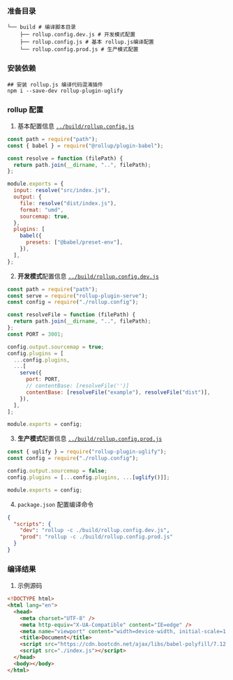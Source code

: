### 准备目录

```
└── build # 编译脚本目录
    ├── rollup.config.dev.js # 开发模式配置
    ├── rollup.config.js # 基本 rollup.js编译配置
    └── rollup.config.prod.js # 生产模式配置
```

### 安装依赖

```
## 安装 rollup.js 编译代码混淆插件
npm i --save-dev rollup-plugin-uglify
```

### rollup 配置

1. 基本配置信息 [`../build/rollup.config.js`](../build/rollup.config.js)

```javascript
const path = require("path");
const { babel } = require("@rollup/plugin-babel");

const resolve = function (filePath) {
  return path.join(__dirname, "..", filePath);
};

module.exports = {
  input: resolve("src/index.js"),
  output: {
    file: resolve("dist/index.js"),
    format: "umd",
    sourcemap: true,
  },
  plugins: [
    babel({
      presets: ["@babel/preset-env"],
    }),
  ],
};
```

2. **开发模式**配置信息 [`../build/rollup.config.dev.js`](../build/rollup.config.dev.js)

```javascript
const path = require("path");
const serve = require("rollup-plugin-serve");
const config = require("./rollup.config");

const resolveFile = function (filePath) {
  return path.join(__dirname, "..", filePath);
};
const PORT = 3001;

config.output.sourcemap = true;
config.plugins = [
  ...config.plugins,
  ...[
    serve({
      port: PORT,
      // contentBase: [resolveFile('')]
      contentBase: [resolveFile("example"), resolveFile("dist")],
    }),
  ],
];

module.exports = config;
```

3. **生产模式**配置信息 [`../build/rollup.config.prod.js`](../build/rollup.config.prod.js)

```javascript
const { uglify } = require("rollup-plugin-uglify");
const config = require("./rollup.config");

config.output.sourcemap = false;
config.plugins = [...config.plugins, ...[uglify()]];

module.exports = config;
```

4. `package.json` 配置编译命令

```json
{
  "scripts": {
    "dev": "rollup -c ./build/rollup.config.dev.js",
    "prod": "rollup -c ./build/rollup.config.prod.js"
  }
}
```

### 编译结果

1. 示例源码

```html
<!DOCTYPE html>
<html lang="en">
  <head>
    <meta charset="UTF-8" />
    <meta http-equiv="X-UA-Compatible" content="IE=edge" />
    <meta name="viewport" content="width=device-width, initial-scale=1.0" />
    <title>Document</title>
    <script src="https://cdn.bootcdn.net/ajax/libs/babel-polyfill/7.12.1/polyfill.js"></script>
    <script src="./index.js"></script>
  </head>
  <body></body>
</html>
```
